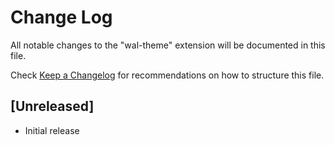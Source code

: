 # Change Log

All notable changes to the "wal-theme" extension will be documented in this file.

Check [Keep a Changelog](http://keepachangelog.com/) for recommendations on how to structure this file.

## [Unreleased]

- Initial release